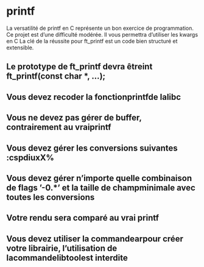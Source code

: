 # printf
La versatilité de printf en C représente un bon exercice de programmation. Ce projet est d’une difficulté modérée. Il vous permettra d’utiliser les kwargs en C La clé de la réussite pour ft_printf est un code bien structuré et extensible.

## Le prototype de ft_printf devra êtreint ft_printf(const char *, ...);
## Vous devez recoder la fonctionprintfde lalibc
## Vous ne devez pas gérer de buffer, contrairement au vraiprintf
## Vous devez gérer les conversions suivantes :cspdiuxX%
## Vous devez gérer n’importe quelle combinaison de flags ’-0.*’ et la taille de champminimale avec toutes les conversions
## Votre rendu sera comparé au vrai printf
## Vous devez utiliser la commandearpour créer votre librairie, l’utilisation de lacommandelibtoolest interdite



